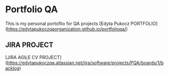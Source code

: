 # Portfolio QA
This is my personal portoflio for QA projects
[Edyta Pukocz PORTFOLIO] (https://edytapukoczqaorganization.github.io/portfolioqa/)

## JIRA PROJECT
[JIRA AGILE CV PROJECT] (https://edytapukoczqa.atlassian.net/jira/software/projects/PQA/boards/1/backlog)

